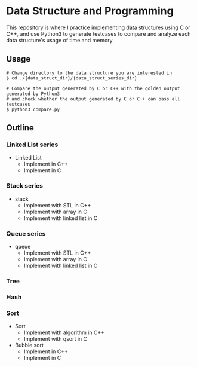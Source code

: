 # Data Structure and Programming
This repository is where I practice implementing data structures using C or C++, and use Python3 to generate testcases to compare and analyze each data structure's usage of time and memory.

## Usage
```shell
# Change directory to the data structure you are interested in
$ cd ./{data_struct_dir}/{data_struct_series_dir}

# Compare the output generated by C or C++ with the golden output generated by Python3
# and check whether the output generated by C or C++ can pass all testcases
$ python3 compare.py
```
## Outline
### Linked List series
* Linked List
    * Implement in C++
    * Implement in C

### Stack series
* stack
    * Implement with STL in C++
    * Implement with array in C
    * Implement with linked list in C

### Queue series
* queue
    * Implement with STL in C++
    * Implement with array in C
    * Implement with linked list in C

### Tree

### Hash

### Sort
* Sort
    * Implement with algorithm in C++
    * Implement with qsort in C
* Bubble sort
    * Implement in C++
    * Implement in C
